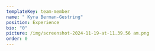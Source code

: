 ```yaml
---
templateKey: team-member
name: " Kyra Berman-Gestring"
position: Experience
bio: "0"
picture: /img/screenshot-2024-11-19-at-11.39.56 am.png
order: 0
---
```

